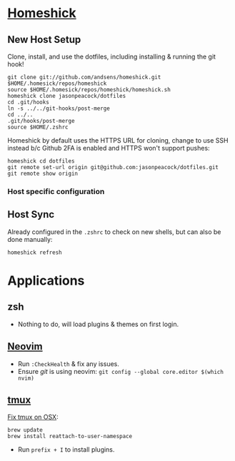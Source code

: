 # [Homeshick](https://github.com/andsens/homeshick)

## New Host Setup

Clone, install, and use the dotfiles, including installing & running the git hook!

```
git clone git://github.com/andsens/homeshick.git $HOME/.homesick/repos/homeshick
source $HOME/.homesick/repos/homeshick/homeshick.sh
homeshick clone jasonpeacock/dotfiles
cd .git/hooks
ln -s ../../git-hooks/post-merge
cd ../..
.git/hooks/post-merge
source $HOME/.zshrc
```

Homeshick by default uses the HTTPS URL for cloning, change to use SSH instead b/c
Github 2FA is enabled and HTTPS won't support pushes:

```
homeshick cd dotfiles
git remote set-url origin git@github.com:jasonpeacock/dotfiles.git
git remote show origin
```

### Host specific configuration



## Host Sync

Already configured in the `.zshrc` to check on new shells, but can also be done manually:

```
homeshick refresh
```

# Applications

## zsh

* Nothing to do, will load plugins & themes on first login.

## [Neovim](https://neovim.io/)

* Run `:CheckHealth` & fix any issues.
* Ensure *git* is using neovim: `git config --global core.editor $(which nvim)`

## [tmux](https://tmux.github.io/)

[Fix tmux on OSX](http://dannykansas.github.io/osx/terminalfu/2015/12/02/fix-open-command-tmux-osx.html):

```
brew update
brew install reattach-to-user-namespace
```

* Run `prefix + I` to install plugins.
